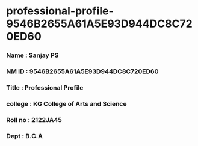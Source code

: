 # professional-profile-9546B2655A61A5E93D944DC8C720ED60


### Name : Sanjay PS
### NM ID : 9546B2655A61A5E93D944DC8C720ED60
### Title : Professional Profile
### college : KG College of Arts and Science
### Roll no : 2122JA45
### Dept : B.C.A
